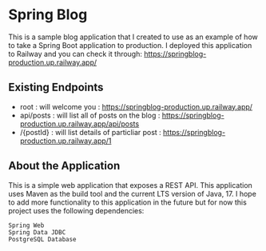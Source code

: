 # Spring Blog

This is a sample blog application that I created to use as an example of how to take a Spring Boot application to production.
I deployed this application to Railway and you can check it through: https://springblog-production.up.railway.app/

## Existing Endpoints
- root : will welcome you : https://springblog-production.up.railway.app/
- api/posts : will list all of posts on the blog : https://springblog-production.up.railway.app/api/posts
- /{postId} : will list details of particliar post : https://springblog-production.up.railway.app/1

## About the Application

This is a simple web application that exposes a REST API. This application uses Maven as the build tool and the current LTS version of Java, 17. I hope to add more functionality to this application in the future but for now this project uses the following dependencies:

    Spring Web
    Spring Data JDBC
    PostgreSQL Database
